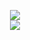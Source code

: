 <p align="center">
  <img src="https://github-readme-stats.vercel.app/api?username=lnx00&show_icons=true&theme=tokyonight">
  <br/>
  <img src="https://github-readme-stats.vercel.app/api/top-langs/?username=lnx00&layout=compact&theme=tokyonight">
</p>
